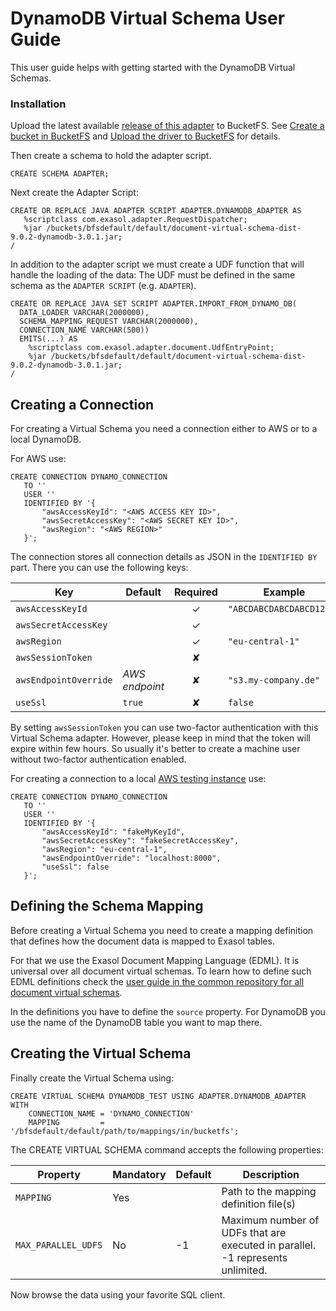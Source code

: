 # DynamoDB Virtual Schema User Guide

This user guide helps with getting started with the DynamoDB Virtual Schemas.

### Installation

Upload the latest available [release of this adapter](https://github.com/exasol/dynamodb-virtual-schema/releases) to BucketFS. See [Create a bucket in BucketFS](https://docs.exasol.com/administration/on-premise/bucketfs/create_new_bucket_in_bucketfs_service.htm) and [Upload the driver to BucketFS](https://docs.exasol.com/administration/on-premise/bucketfs/accessfiles.htm) for details.

Then create a schema to hold the adapter script.

```
CREATE SCHEMA ADAPTER;
```

Next create the Adapter Script:

 ```
CREATE OR REPLACE JAVA ADAPTER SCRIPT ADAPTER.DYNAMODB_ADAPTER AS
    %scriptclass com.exasol.adapter.RequestDispatcher;
    %jar /buckets/bfsdefault/default/document-virtual-schema-dist-9.0.2-dynamodb-3.0.1.jar;
/
```

In addition to the adapter script we must create a UDF function that will handle the loading of the data:
The UDF must be defined in the same schema as the `ADAPTER SCRIPT` (e.g. `ADAPTER`).

```
CREATE OR REPLACE JAVA SET SCRIPT ADAPTER.IMPORT_FROM_DYNAMO_DB(
  DATA_LOADER VARCHAR(2000000),
  SCHEMA_MAPPING_REQUEST VARCHAR(2000000),
  CONNECTION_NAME VARCHAR(500))
  EMITS(...) AS
    %scriptclass com.exasol.adapter.document.UdfEntryPoint;
    %jar /buckets/bfsdefault/default/document-virtual-schema-dist-9.0.2-dynamodb-3.0.1.jar;
/
```

## Creating a Connection

For creating a Virtual Schema you need a connection either to AWS or to a local DynamoDB.

For AWS use:

 ```
CREATE CONNECTION DYNAMO_CONNECTION
    TO ''
    USER ''
    IDENTIFIED BY '{
        "awsAccessKeyId": "<AWS ACCESS KEY ID>", 
        "awsSecretAccessKey": "<AWS SECRET KEY ID>", 
        "awsRegion": "<AWS REGION>" 
    }';
```

The connection stores all connection details as JSON in the `IDENTIFIED BY` part. There you can use the following keys:

| Key                   | Default        |  Required  | Example                  |
|-----------------------|----------------|:----------:|--------------------------|
| `awsAccessKeyId`      |                |     ✓      | `"ABCDABCDABCDABCD1234"` |
| `awsSecretAccessKey`  |                |     ✓      |                          |
| `awsRegion`           |                |     ✓      | `"eu-central-1"`         |
| `awsSessionToken`     |                |     ✘      |                          |
| `awsEndpointOverride` | _AWS endpoint_ |     ✘      | `"s3.my-company.de"`     |
| `useSsl`              | `true`         |     ✘      | `false`                  |

By setting `awsSessionToken` you can use two-factor authentication with this Virtual Schema adapter. However, please keep in mind that the token will expire within few hours. So usually it's better to create a machine user without two-factor authentication enabled.

For creating a connection to a local [AWS testing instance](https://docs.aws.amazon.com/de_de/amazondynamodb/latest/developerguide/DynamoDBLocal.html) use:

 ```
CREATE CONNECTION DYNAMO_CONNECTION
    TO ''
    USER ''
    IDENTIFIED BY '{
        "awsAccessKeyId": "fakeMyKeyId", 
        "awsSecretAccessKey": "fakeSecretAccessKey", 
        "awsRegion": "eu-central-1",
        "awsEndpointOverride": "localhost:8000",
        "useSsl": false
    }';
```

## Defining the Schema Mapping

Before creating a Virtual Schema you need to create a mapping definition that defines how the document data is mapped to Exasol tables.

For that we use the Exasol Document Mapping Language (EDML). It is universal over all document virtual schemas. To learn how to define such EDML definitions check the [user guide in the common repository for all document virtual schemas](https://github.com/exasol/virtual-schema-common-document/blob/main/doc/user_guide/edml_user_guide.md).

In the definitions you have to define the `source` property. For DynamoDB you use the name of the DynamoDB table you want to map there.

## Creating the Virtual Schema

Finally create the Virtual Schema using:

```
CREATE VIRTUAL SCHEMA DYNAMODB_TEST USING ADAPTER.DYNAMODB_ADAPTER WITH
    CONNECTION_NAME = 'DYNAMO_CONNECTION'
    MAPPING         = '/bfsdefault/default/path/to/mappings/in/bucketfs';
```

The CREATE VIRTUAL SCHEMA command accepts the following properties:

| Property          | Mandatory   |  Default      |   Description                                                                 |
|-------------------|-------------|---------------|-------------------------------------------------------------------------------|
|`MAPPING`          | Yes         |               | Path to the mapping definition file(s)                                        |
|`MAX_PARALLEL_UDFS`| No          | -1            | Maximum number of UDFs that are executed in parallel. -1 represents unlimited.|

Now browse the data using your favorite SQL client.

